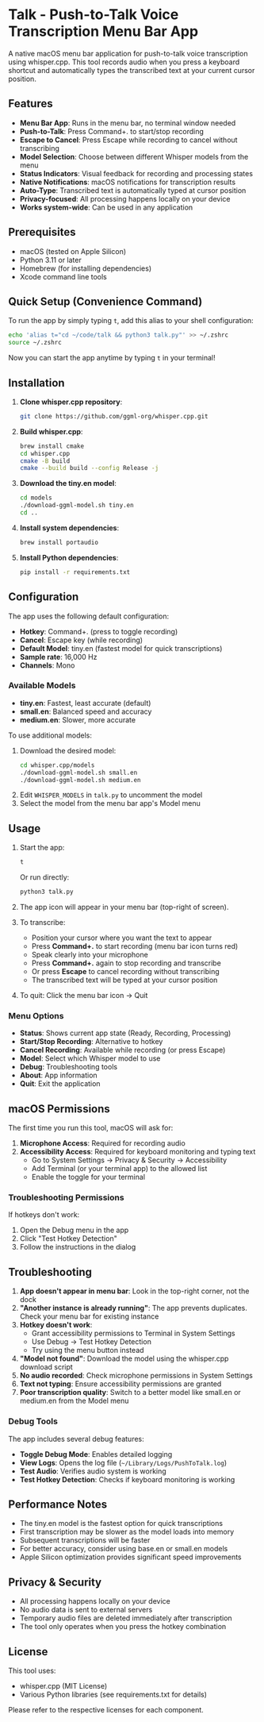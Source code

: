 # Talk - Push-to-Talk Voice Transcription Menu Bar App

A native macOS menu bar application for push-to-talk voice transcription using whisper.cpp. This tool records audio when you press a keyboard shortcut and automatically types the transcribed text at your current cursor position.

## Features

- **Menu Bar App**: Runs in the menu bar, no terminal window needed
- **Push-to-Talk**: Press Command+. to start/stop recording
- **Escape to Cancel**: Press Escape while recording to cancel without transcribing
- **Model Selection**: Choose between different Whisper models from the menu
- **Status Indicators**: Visual feedback for recording and processing states
- **Native Notifications**: macOS notifications for transcription results
- **Auto-Type**: Transcribed text is automatically typed at cursor position
- **Privacy-focused**: All processing happens locally on your device
- **Works system-wide**: Can be used in any application

## Prerequisites

- macOS (tested on Apple Silicon)
- Python 3.11 or later
- Homebrew (for installing dependencies)
- Xcode command line tools

## Quick Setup (Convenience Command)

To run the app by simply typing `t`, add this alias to your shell configuration:

```bash
echo 'alias t="cd ~/code/talk && python3 talk.py"' >> ~/.zshrc
source ~/.zshrc
```

Now you can start the app anytime by typing `t` in your terminal!

## Installation

1. **Clone whisper.cpp repository**:
   ```bash
   git clone https://github.com/ggml-org/whisper.cpp.git
   ```

2. **Build whisper.cpp**:
   ```bash
   brew install cmake
   cd whisper.cpp
   cmake -B build
   cmake --build build --config Release -j
   ```

3. **Download the tiny.en model**:
   ```bash
   cd models
   ./download-ggml-model.sh tiny.en
   cd ..
   ```

4. **Install system dependencies**:
   ```bash
   brew install portaudio
   ```

5. **Install Python dependencies**:
   ```bash
   pip install -r requirements.txt
   ```

## Configuration

The app uses the following default configuration:
- **Hotkey**: Command+. (press to toggle recording)
- **Cancel**: Escape key (while recording)
- **Default Model**: tiny.en (fastest model for quick transcriptions)
- **Sample rate**: 16,000 Hz
- **Channels**: Mono

### Available Models
- **tiny.en**: Fastest, least accurate (default)
- **small.en**: Balanced speed and accuracy
- **medium.en**: Slower, more accurate

To use additional models:
1. Download the desired model:
   ```bash
   cd whisper.cpp/models
   ./download-ggml-model.sh small.en
   ./download-ggml-model.sh medium.en
   ```
2. Edit `WHISPER_MODELS` in `talk.py` to uncomment the model
3. Select the model from the menu bar app's Model menu

## Usage

1. Start the app:
   ```bash
   t
   ```
   
   Or run directly:
   ```bash
   python3 talk.py
   ```

2. The app icon will appear in your menu bar (top-right of screen).

3. To transcribe:
   - Position your cursor where you want the text to appear
   - Press **Command+.** to start recording (menu bar icon turns red)
   - Speak clearly into your microphone
   - Press **Command+.** again to stop recording and transcribe
   - Or press **Escape** to cancel recording without transcribing
   - The transcribed text will be typed at your cursor position

4. To quit: Click the menu bar icon → Quit

### Menu Options

- **Status**: Shows current app state (Ready, Recording, Processing)
- **Start/Stop Recording**: Alternative to hotkey
- **Cancel Recording**: Available while recording (or press Escape)
- **Model**: Select which Whisper model to use
- **Debug**: Troubleshooting tools
- **About**: App information
- **Quit**: Exit the application

## macOS Permissions

The first time you run this tool, macOS will ask for:

1. **Microphone Access**: Required for recording audio
2. **Accessibility Access**: Required for keyboard monitoring and typing text
   - Go to System Settings → Privacy & Security → Accessibility
   - Add Terminal (or your terminal app) to the allowed list
   - Enable the toggle for your terminal

### Troubleshooting Permissions

If hotkeys don't work:
1. Open the Debug menu in the app
2. Click "Test Hotkey Detection"
3. Follow the instructions in the dialog

## Troubleshooting

1. **App doesn't appear in menu bar**: Look in the top-right corner, not the dock
2. **"Another instance is already running"**: The app prevents duplicates. Check your menu bar for existing instance
3. **Hotkey doesn't work**: 
   - Grant accessibility permissions to Terminal in System Settings
   - Use Debug → Test Hotkey Detection
   - Try using the menu button instead
4. **"Model not found"**: Download the model using the whisper.cpp download script
5. **No audio recorded**: Check microphone permissions in System Settings
6. **Text not typing**: Ensure accessibility permissions are granted
7. **Poor transcription quality**: Switch to a better model like small.en or medium.en from the Model menu

### Debug Tools

The app includes several debug features:
- **Toggle Debug Mode**: Enables detailed logging
- **View Logs**: Opens the log file (`~/Library/Logs/PushToTalk.log`)
- **Test Audio**: Verifies audio system is working
- **Test Hotkey Detection**: Checks if keyboard monitoring is working

## Performance Notes

- The tiny.en model is the fastest option for quick transcriptions
- First transcription may be slower as the model loads into memory
- Subsequent transcriptions will be faster
- For better accuracy, consider using base.en or small.en models
- Apple Silicon optimization provides significant speed improvements

## Privacy & Security

- All processing happens locally on your device
- No audio data is sent to external servers
- Temporary audio files are deleted immediately after transcription
- The tool only operates when you press the hotkey combination

## License

This tool uses:
- whisper.cpp (MIT License)
- Various Python libraries (see requirements.txt for details)

Please refer to the respective licenses for each component.